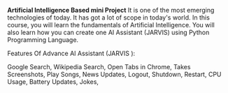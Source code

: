 **Artificial Intelligence Based mini Project**
It is one of the most emerging technologies of today. It has got a lot of scope in today's world.
In this course, you will learn the fundamentals of Artificial Intelligence. You will also learn how you can create one AI Assistant (JARVIS) using Python Programming Language.


Features Of Advance AI Assistant (JARVIS ):

Google Search,
Wikipedia Search,
Open Tabs in Chrome,
Takes Screenshots,
Play Songs,
News Updates,
Logout, Shutdown, Restart,
CPU Usage,
Battery Updates,
Jokes,
